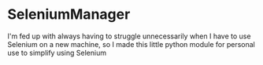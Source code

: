 # SeleniumManager
I'm fed up with always having to struggle unnecessarily when I have to use Selenium on a new machine, so I made this little python module for personal use to simplify using Selenium
